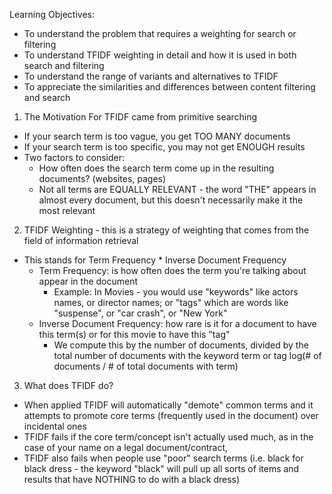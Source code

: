 <!-- Term Frequency Inverse Document Frequency - this looks at the question of how important or how frequent is this description in the current product, but also how often does it occur across our entire set  --> 

Learning Objectives:
  - To understand the problem that requires a weighting for search or filtering 
  - To understand TFIDF weighting in detail and how it is used in both search and filtering 
  - To understand the range of variants and alternatives to TFIDF 
  - To appreciate the similarities and differences between content filtering and search 
  
1. The Motivation For TFIDF came from primitive searching 
  - If your search term is too vague, you get TOO MANY documents
  - If your search term is too specific, you may not get ENOUGH results 
  - Two factors to consider: 
    - How often does the search term come up in the resulting documents? (websites, pages)
    - Not all terms are EQUALLY RELEVANT - the word "THE" appears in almost every document, but this doesn't necessarily make it the most relevant 
    
2. TFIDF Weighting - this is a strategy of weighting that comes from the field of information retrieval 
  - This stands for Term Frequency * Inverse Document Frequency 
    - Term Frequency: is how often does the term you're talking about appear in the document
      - Example: In Movies - you would use "keywords" like actors names, or director names; or "tags" which are words like "suspense", or "car crash", or "New York" 
    - Inverse Document Frequency: how rare is it for a document to have this term(s) or for this movie to have this "tag" 
      - We compute this by the number of documents, divided by the total number of documents with the keyword term or tag
     log(# of documents / # of total documents with term)
     
3. What does TFIDF do? 
  - When applied TFIDF will automatically "demote" common terms and it attempts to promote core terms (frequently used in the document) over incidental ones
  - TFIDF fails if the core term/concept isn't actually used much, as in the case of your name on a legal document/contract, 
  - TFIDF also fails when people use "poor" search terms (i.e. black for black dress - the keyword "black" will pull up all sorts of items and results that have NOTHING to do with a black dress)